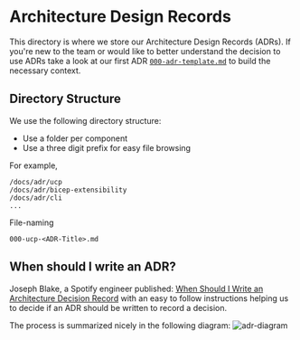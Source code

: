 # Architecture Design Records

This directory is where we store our Architecture Design Records (ADRs). If you're new to the team or would like to better understand the decision to use ADRs take a look at our first ADR [`000-adr-template.md`](000-adr-template.md) to build the necessary context.

## Directory Structure

We use the following directory structure:

* Use a folder per component
* Use a three digit prefix for easy file browsing

For example,
```
/docs/adr/ucp
/docs/adr/bicep-extensibility
/docs/adr/cli
...
````

File-naming
```
000-ucp-<ADR-Title>.md
```

## When should I write an ADR?

Joseph Blake, a Spotify engineer published: [When Should I Write an Architecture Decision Record](https://engineering.atspotify.com/2020/04/when-should-i-write-an-architecture-decision-record/) with an easy to follow instructions helping us to decide if an ADR should be written to record a decision.

The process is summarized nicely in the following diagram:
![adr-diagram](https://engineering.atspotify.com/wp-content/uploads/sites/2/2020/04/6b4d58b6-architecture-decision-record_diagram.png)